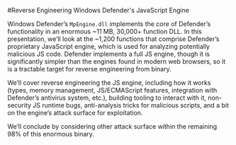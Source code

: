 
#Reverse Engineering Windows Defender's JavaScript Engine

Windows Defender’s `MpEngine.dll` implements the core of Defender’s functionality in an enormous ~11 MB, 30,000+ function DLL. In this presentation, we’ll look at the ~1,200 functions that comprise Defender’s proprietary JavaScript engine, which is used for analyzing potentially malicious JS code. Defender implements a full JS engine, though it is significantly simpler than the engines found in modern web browsers, so it is a tractable target for reverse engineering from binary.

We’ll cover reverse engineering the JS engine, including how it works (types, memory management, JS/ECMAScript features, integration with Defender’s antivirus system, etc.), building tooling to interact with it, non-security JS runtime bugs, anti-analysis tricks for malicious scripts, and a bit on the engine’s attack surface for exploitation.

We’ll conclude by considering other attack surface within the remaining 98% of this enormous binary.